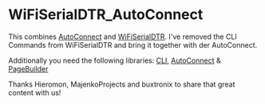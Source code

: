 # WiFiSerialDTR_AutoConnect
This combines [AutoConnect](https://github.com/Hieromon/AutoConnect) and [WiFiSerialDTR](https://github.com/MajenkoProjects/WiFiSerialDTR).
I've removed the CLI Commands from WiFiSerialDTR and bring it together with der AutoConnect.

Additionally you need the following libraries:
[CLI](https://github.com/buxtronix/arduino/tree/master/libraries/Cli),
[AutoConnect](https://github.com/Hieromon/AutoConnect) &
[PageBuilder](https://github.com/Hieromon/PageBuilder)

Thanks Hieromon, MajenkoProjects and buxtronix to share that great content with us!